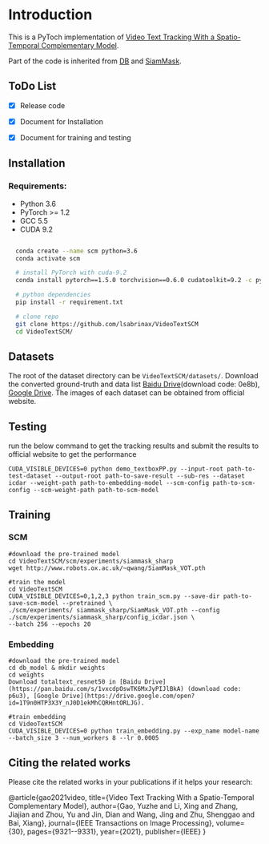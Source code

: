 

# Introduction
This is a PyToch implementation of [Video Text Tracking With a Spatio-Temporal Complementary Model](https://arxiv.org/abs/2111.04987). 

Part of the code is inherited from [DB](https://github.com/MhLiao/DB) and [SiamMask](https://github.com/foolwood/SiamMask).
## ToDo List

- [x] Release code
- [x] Document for Installation
- [x] Document for training and testing 



## Installation

### Requirements:
- Python 3.6
- PyTorch >= 1.2 
- GCC 5.5
- CUDA 9.2


```bash

  conda create --name scm python=3.6
  conda activate scm

  # install PyTorch with cuda-9.2
  conda install pytorch==1.5.0 torchvision==0.6.0 cudatoolkit=9.2 -c pytorch

  # python dependencies
  pip install -r requirement.txt

  # clone repo
  git clone https://github.com/lsabrinax/VideoTextSCM
  cd VideoTextSCM/

```



## Datasets
The root of the dataset directory can be ```VideoTextSCM/datasets/```.
Download the converted ground-truth and data list [Baidu Drive](https://pan.baidu.com/s/1-r084b6l58Rhe__1SCBo6Q)(download code: 0e8b), [Google Drive](https://drive.google.com/drive/folders/13GkcaSLsXxTCbuFwUAHvBfbB6DB-5Fwq?usp=sharing). The images of each dataset can be obtained from official website.


## Testing
run the below command to get the tracking results and submit the results to official website to get the performance

```CUDA_VISIBLE_DEVICES=0 python demo_textboxPP.py --input-root path-to-test-dataset --output-root path-to-save-result --sub-res --dataset icdar --weight-path path-to-embedding-model --scm-config path-to-scm-config --scm-weight-path path-to-scm-model```


## Training
### SCM
```
#download the pre-trained model
cd VideoTextSCM/scm/experiments/siammask_sharp
wget http://www.robots.ox.ac.uk/~qwang/SiamMask_VOT.pth

#train the model
cd VideoTextSCM
CUDA_VISIBLE_DEVICES=0,1,2,3 python train_scm.py --save-dir path-to-save-scm-model --pretrained \
./scm/experiments/ siammask_sharp/SiamMask_VOT.pth --config ./scm/experiments/siammask_sharp/config_icdar.json \
--batch 256 --epochs 20
```

### Embedding
```
#download the pre-trained model
cd db_model & mkdir weights
cd weights
Download totaltext_resnet50 in [Baidu Drive](https://pan.baidu.com/s/1vxcdpOswTK6MxJyPIJlBkA) (download code: p6u3), [Google Drive](https://drive.google.com/open?id=1T9n0HTP3X3Y_nJ0D1ekMhCQRHntORLJG).

#train embedding
cd VideoTextSCM
CUDA_VISIBLE_DEVICES=0 python train_embedding.py --exp_name model-name --batch_size 3 --num_workers 8 --lr 0.0005
```



## Citing the related works

Please cite the related works in your publications if it helps your research:

  @article{gao2021video,
    title={Video Text Tracking With a Spatio-Temporal Complementary Model},
    author={Gao, Yuzhe and Li, Xing and Zhang, Jiajian and Zhou, Yu and Jin, Dian and Wang, Jing and Zhu, Shenggao and Bai, Xiang},
    journal={IEEE Transactions on Image Processing},
    volume={30},
    pages={9321--9331},
    year={2021},
    publisher={IEEE}
  }



